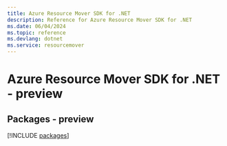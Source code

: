 ```yaml
---
title: Azure Resource Mover SDK for .NET
description: Reference for Azure Resource Mover SDK for .NET
ms.date: 06/04/2024
ms.topic: reference
ms.devlang: dotnet
ms.service: resourcemover
---
```

# Azure Resource Mover SDK for .NET - preview
## Packages - preview
[!INCLUDE [packages](resource-mover-index.md)]